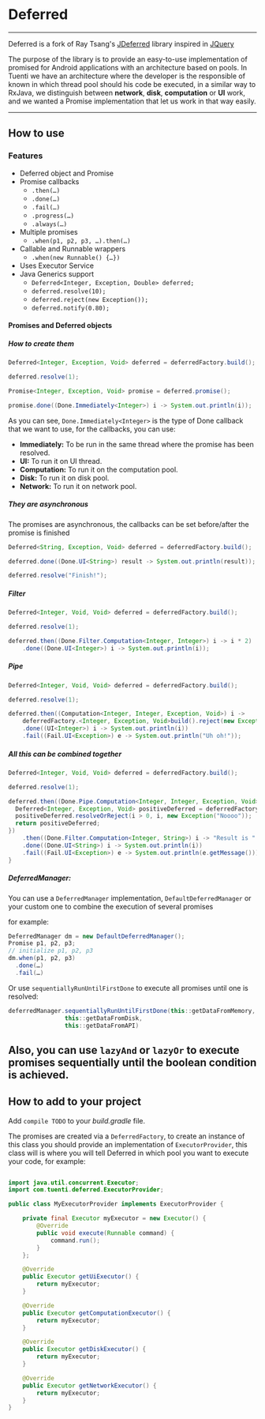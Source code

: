 # Deferred

--------
Deferred is a fork of Ray Tsang's [JDeferred](https://github.com/jdeferred/jdeferred) library inspired in [JQuery](https://github.com/jquery/jquery)

The purpose of the library is to provide an easy-to-use implementation of promised for Android applications with an architecture based on pools. In Tuenti we have an architecture where the developer is the responsible of known in which thread pool should his code be executed, in a similar way to RxJava, we distinguish between **network**, **disk**, **computation** or **UI** work, and we wanted a Promise implementation that let us work in that way easily.

--------
## How to use

### Features
* Deferred object and Promise
* Promise callbacks
  * ```.then(…)```
  * ```.done(…)```
  * ```.fail(…)```
  * ```.progress(…)```
  * ```.always(…)```
* Multiple promises
  * ```.when(p1, p2, p3, …).then(…)```
* Callable and Runnable wrappers
  * ```.when(new Runnable() {…})```
* Uses Executor Service
* Java Generics support
  * ```Deferred<Integer, Exception, Double> deferred;```
  * ```deferred.resolve(10);```
  * ```deferred.reject(new Exception());```
  * ```deferred.notify(0.80);```


#### Promises and Deferred objects

##### How to create them
```java
Deferred<Integer, Exception, Void> deferred = deferredFactory.build();

deferred.resolve(1);

Promise<Integer, Exception, Void> promise = deferred.promise();

promise.done((Done.Immediately<Integer>) i -> System.out.println(i));
```  
As you can see, `Done.Immediately<Integer>` is the type of Done callback that we want to use, for the callbacks, you can use:

* **Immediately:** To be run in the same thread where the promise has been resolved.
* **UI:** To run it on UI thread.
* **Computation:** To run it on the computation pool.
* **Disk:** To run it on disk pool.
* **Network:** To run it on network pool.

##### They are asynchronous

The promises are asynchronous, the callbacks can be set before/after the promise is finished

```java
Deferred<String, Exception, Void> deferred = deferredFactory.build();

deferred.done((Done.UI<String>) result -> System.out.println(result));

deferred.resolve("Finish!");
```

##### Filter

```java
Deferred<Integer, Void, Void> deferred = deferredFactory.build();

deferred.resolve(1);

deferred.then((Done.Filter.Computation<Integer, Integer>) i -> i * 2)
    .done((Done.UI<Integer>) i -> System.out.println(i));
```

##### Pipe
```java
Deferred<Integer, Void, Void> deferred = deferredFactory.build();

deferred.resolve(1);

deferred.then((Computation<Integer, Integer, Exception, Void>) i ->
    deferredFactory.<Integer, Exception, Void>build().reject(new Exception()))
    .done((UI<Integer>) i -> System.out.println(i))
    .fail((Fail.UI<Exception>) e -> System.out.println("Uh oh!"));
```
##### All this can be combined together
```java
Deferred<Integer, Void, Void> deferred = deferredFactory.build();

deferred.resolve(1);

deferred.then((Done.Pipe.Computation<Integer, Integer, Exception, Void>) i -> {
  Deferred<Integer, Exception, Void> positiveDeferred = deferredFactory.build();
  positiveDeferred.resolveOrReject(i > 0, i, new Exception("Noooo"));
  return positiveDeferred;
})
    .then((Done.Filter.Computation<Integer, String>) i -> "Result is " + String.valueOf(i))
    .done((Done.UI<String>) i -> System.out.println(i))
    .fail((Fail.UI<Exception>) e -> System.out.println(e.getMessage()));
}
```
##### DeferredManager:
You can use a `DeferredManager` implementation, `DefaultDeferredManager` or your custom one to combine the execution of several promises

for example:
```java
DeferredManager dm = new DefaultDeferredManager();
Promise p1, p2, p3;
// initialize p1, p2, p3
dm.when(p1, p2, p3)
  .done(…)
  .fail(…)
```

Or use `sequentiallyRunUntilFirstDone` to execute all promises until one is resolved:

```java
deferredManager.sequentiallyRunUntilFirstDone(this::getDataFromMemory,
				this::getDataFromDisk,
				this::getDataFromAPI)
```

Also, you can use `lazyAnd` or `lazyOr` to execute promises sequentially until the boolean condition is achieved.
--------

## How to add to your project

Add `compile TODO` to your _build.gradle_ file.

The promises are created via a `DeferredFactory`, to create an instance of this class you should provide an implementation of `ExecutorProvider`, this class will is where you will tell Deferred in which pool you want to execute your code, for example:

```java

import java.util.concurrent.Executor;
import com.tuenti.deferred.ExecutorProvider;

public class MyExecutorProvider implements ExecutorProvider {

	private final Executor myExecutor = new Executor() {
		@Override
		public void execute(Runnable command) {
			command.run();
		}
	};

	@Override
	public Executor getUiExecutor() {
		return myExecutor;
	}

	@Override
	public Executor getComputationExecutor() {
		return myExecutor;
	}

	@Override
	public Executor getDiskExecutor() {
		return myExecutor;
	}

	@Override
	public Executor getNetworkExecutor() {
		return myExecutor;
	}
}


```

